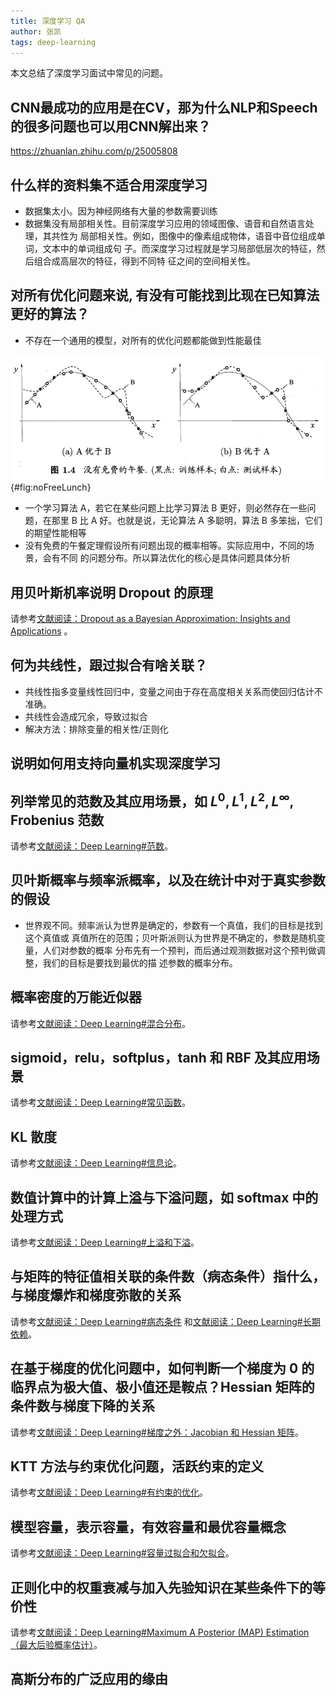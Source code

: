```yaml
---
title: 深度学习 QA
author: 张凯
tags: deep-learning
---
```


本文总结了深度学习面试中常见的问题。

<!--more-->

## CNN最成功的应用是在CV，那为什么NLP和Speech的很多问题也可以用CNN解出来？

<https://zhuanlan.zhihu.com/p/25005808>
  
## 什么样的资料集不适合用深度学习

- 数据集太小。因为神经网络有大量的参数需要训练
- 数据集没有局部相关性。目前深度学习应用的领域图像、语音和自然语言处理，其共性为
  局部相关性。例如，图像中的像素组成物体，语音中音位组成单词，文本中的单词组成句
  子。而深度学习过程就是学习局部低层次的特征，然后组合成高层次的特征，得到不同特
  征之间的空间相关性。

## 对所有优化问题来说, 有没有可能找到比现在已知算法更好的算法？

- 不存在一个通用的模型，对所有的优化问题都能做到性能最佳

![没有免费的午餐](../images/optimise-no-free-lunch.png){#fig:noFreeLunch}

- 一个学习算法 A，若它在某些问题上比学习算法 B 更好，则必然存在一些问题，在那里
  B 比 A 好。也就是说，无论算法 A 多聪明，算法 B 多笨拙，它们的期望性能相等
- 没有免费的午餐定理假设所有问题出现的概率相等。实际应用中，不同的场景，会有不同
  的问题分布。所以算法优化的核心是具体问题具体分析

## 用贝叶斯机率说明 Dropout 的原理

请参考[文献阅读：Dropout as a Bayesian Approximation: Insights and
Applications](./2018-05-29-Dropout-as-a-Bayesian-Approximation-Insights-and-Applications.html)
。

## 何为共线性，跟过拟合有啥关联？

- 共线性指多变量线性回归中，变量之间由于存在高度相关关系而使回归估计不准确。
- 共线性会造成冗余，导致过拟合
- 解决方法：排除变量的相关性/正则化

## 说明如何用支持向量机实现深度学习

## 列举常见的范数及其应用场景，如 $L^0, L^1, L^2, L^\infty$, Frobenius 范数

请参考[文献阅读：Deep Learning#范数](./2018-06-02-deep-learning-goodfellow2016.html#范数)。

## 贝叶斯概率与频率派概率，以及在统计中对于真实参数的假设

- 世界观不同。频率派认为世界是确定的，参数有一个真值，我们的目标是找到这个真值或
  真值所在的范围；贝叶斯派则认为世界是不确定的，参数是随机变量，人们对参数的概率
  分布先有一个预判，而后通过观测数据对这个预判做调整，我们的目标是要找到最优的描
  述参数的概率分布。

## 概率密度的万能近似器

请参考[文献阅读：Deep Learning#混合分布](./2018-06-02-deep-learning-goodfellow2016.html#混合分布)。

## sigmoid，relu，softplus，tanh 和 RBF 及其应用场景

请参考[文献阅读：Deep Learning#常见函数](./2018-06-02-deep-learning-goodfellow2016.html#常见函数)。

## KL 散度

请参考[文献阅读：Deep Learning#信息论](./2018-06-02-deep-learning-goodfellow2016.html#信息论)。

## 数值计算中的计算上溢与下溢问题，如 softmax 中的处理方式

请参考[文献阅读：Deep Learning#上溢和下溢](./2018-06-02-deep-learning-goodfellow2016.html#上溢和下溢)。

## 与矩阵的特征值相关联的条件数（病态条件）指什么，与梯度爆炸和梯度弥散的关系

请参考[文献阅读：Deep Learning#病态条件](./2018-06-02-deep-learning-goodfellow2016.html#病态条件)
和[文献阅读：Deep Learning#长期依赖](./2018-06-02-deep-learning-goodfellow2016.html#长期依赖)。

## 在基于梯度的优化问题中，如何判断一个梯度为 $0$ 的临界点为极大值、极小值还是鞍点？Hessian 矩阵的条件数与梯度下降的关系

请参考[文献阅读：Deep Learning#梯度之外：Jacobian 和 Hessian 矩阵](./2018-06-02-deep-learning-goodfellow2016.html#梯度之外jacobian-和-hessian-矩阵)。

## KTT 方法与约束优化问题，活跃约束的定义

请参考[文献阅读：Deep Learning#有约束的优化](./2018-06-02-deep-learning-goodfellow2016.html#有约束的优化)。

## 模型容量，表示容量，有效容量和最优容量概念

请参考[文献阅读：Deep Learning#容量过拟合和欠拟合](./2018-06-02-deep-learning-goodfellow2016.html#容量过拟合和欠拟合)。

## 正则化中的权重衰减与加入先验知识在某些条件下的等价性

请参考[文献阅读：Deep Learning#Maximum A Posterior (MAP) Estimation（最大后验概率估计）](./2018-06-02-deep-learning-goodfellow2016.html#maximum-a-posteriori-map-estimation最大后验概率估计)。

## 高斯分布的广泛应用的缘由
